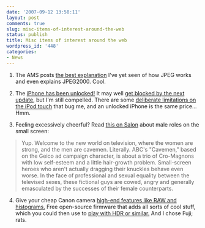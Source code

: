 ```yaml
---
date: '2007-09-12 13:58:11'
layout: post
comments: true
slug: misc-items-of-interest-around-the-web
status: publish
title: Misc items of interest around the web
wordpress_id: '448'
categories:
- News
---
```






	
  1. The AMS posts [the best explanation](http://www.ams.org/featurecolumn/archive/image-compression.html) I've yet seen of how JPEG works and even explains JPEG2000. Cool.

	
  2. The [iPhone has been unlocked!](http://machinist.salon.com/blog/2007/09/12/iphone_unlocked/index.html) It may well [get blocked by the next update](http://daringfireball.net/linked/2007/september#wed-12-free_unlock), but I'm still compelled. There are some [deliberate limitations on the iPod touch](http://the.taoofmac.com/space/blog/2007/09/09/0940) that bug me, and an unlocked iPhone is the same price... Hmm.

	
  3. Feeling excessively cheerful? Read [this on Salon](http://www.salon.com/ent/tv/feature/2007/09/12/gender_tv/print.html) about male roles on the small screen:


>  Yup. Welcome to the new world on television, where the women are strong, and the men are cavemen. Literally. ABC's "Cavemen," based on the Geico ad campaign character, is about a trio of Cro-Magnons with low self-esteem and a little hair-growth problem. Small-screen heroes who aren't actually dragging their knuckles behave even worse. In the face of professional and sexual equality between the televised sexes, these fictional guys are cowed, angry and generally emasculated by the successes of their female counterparts.





  4. Give your cheap Canon camera [high-end features like RAW and histograms.](http://www.linux.com/feature/118946) Free open-source firmware that adds all sorts of cool stuff, which you could then use to [play with HDR or similar.](http://www.phfactor.net/wp/2007/07/09/aperture-hdr-and-more-about-the-new-camera/) And I chose Fuji; rats.

